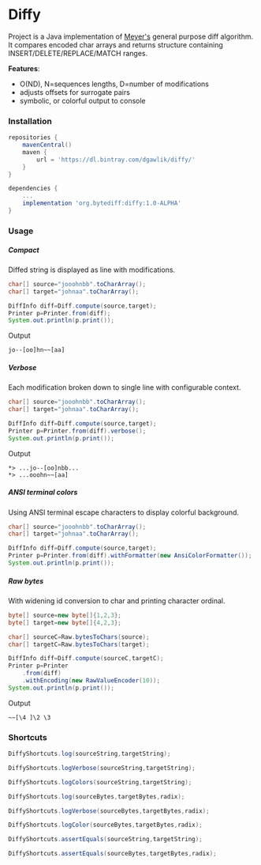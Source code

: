 # Diffy

Project is a Java implementation of [Meyer's](https://neil.fraser.name/writing/diff/myers.pdf) general purpose diff
algorithm. It compares encoded char arrays and returns structure containing INSERT/DELETE/REPLACE/MATCH ranges.

**Features**:

* O(ND), N=sequences lengths, D=number of modifications
* adjusts offsets for surrogate pairs
* symbolic, or colorful output to console

### Installation

```groovy
repositories {
    mavenCentral()
    maven {
        url = 'https://dl.bintray.com/dgawlik/diffy/'
    }
}
```

```groovy
dependencies {
    ...
    implementation 'org.bytediff:diffy:1.0-ALPHA'
}

```

### Usage

##### Compact

Diffed string is displayed as line with modifications.

```java
char[] source="jooohnbb".toCharArray();
char[] target="johnaa".toCharArray();

DiffInfo diff=Diff.compute(source,target);
Printer p=Printer.from(diff);
System.out.println(p.print());
```

Output

```shell
jo--[oo]hn~~[aa]
```

##### Verbose

Each modification broken down to single line with configurable context.

```java
char[] source="jooohnbb".toCharArray();
char[] target="johnaa".toCharArray();

DiffInfo diff=Diff.compute(source,target);
Printer p=Printer.from(diff).verbose();
System.out.println(p.print());
```

Output

```shell
*> ...jo--[oo]nbb...
*> ...ooohn~~[aa]
```

##### ANSI terminal colors

Using ANSI terminal escape characters to display colorful background.

```java
char[] source="jooohnbb".toCharArray();
char[] target="johnaa".toCharArray();

DiffInfo diff=Diff.compute(source,target);
Printer p=Printer.from(diff).withFormatter(new AnsiColorFormatter());
System.out.println(p.print());
```

##### Raw bytes

With widening id conversion to char and printing character ordinal.

```java
byte[] source=new byte[]{1,2,3};
byte[] target=new byte[]{4,2,3};

char[] sourceC=Raw.bytesToChars(source);
char[] targetC=Raw.bytesToChars(target);

DiffInfo diff=Diff.compute(sourceC,targetC);
Printer p=Printer
    .from(diff)
    .withEncoding(new RawValueEncoder(10));
System.out.println(p.print());
```

Output

```shell
~~[\4 ]\2 \3
```

### Shortcuts

```java
DiffyShortcuts.log(sourceString,targetString);

DiffyShortcuts.logVerbose(sourceString,targetString);

DiffyShortcuts.logColors(sourceString,targetString);

DiffyShortcuts.log(sourceBytes,targetBytes,radix);

DiffyShortcuts.logVerbose(sourceBytes,targetBytes,radix);

DiffyShortcuts.logColor(sourceBytes,targetBytes,radix);

DiffyShortcuts.assertEquals(sourceString,targetString);

DiffyShortcuts.assertEquals(sourceBytes,targetBytes,radix);

```